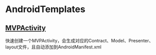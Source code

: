 # AndroidTemplates
## [MVPActivity](https://github.com/LvZhenDong/AndroidTemplates/tree/master/MVPActivity)
快速创建一个MVPActivity，会生成对应的Contract、Model、Presenter、layout文件，且自动添加到AndroidManifest.xml
